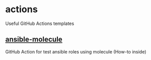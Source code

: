 # actions
Useful GitHub Actions templates

## [ansible-molecule](https://github.com/rez0n/actions/ansible-molecule)
GitHub Action for test ansible roles using molecule
(How-to inside)